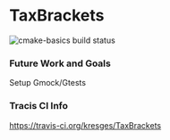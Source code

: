 # TaxBrackets
![cmake-basics build status](https://api.travis-ci.org/SRombauts/cmake-basics.png "cmake-basics build status")

### Future Work and Goals
Setup Gmock/Gtests

### Tracis CI Info 
https://travis-ci.org/kresges/TaxBrackets
